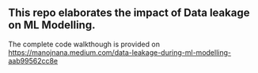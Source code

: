 ## This repo elaborates the impact of Data leakage on ML Modelling. 

The complete code walkthough is provided on https://manojnana.medium.com/data-leakage-during-ml-modelling-aab99562cc8e